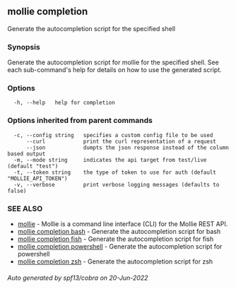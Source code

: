 ## mollie completion

Generate the autocompletion script for the specified shell

### Synopsis

Generate the autocompletion script for mollie for the specified shell.
See each sub-command's help for details on how to use the generated script.


### Options

```
  -h, --help   help for completion
```

### Options inherited from parent commands

```
  -c, --config string   specifies a custom config file to be used
      --curl            print the curl representation of a request
      --json            dumpts the json response instead of the column based output
  -m, --mode string     indicates the api target from test/live (default "test")
  -t, --token string    the type of token to use for auth (default "MOLLIE_API_TOKEN")
  -v, --verbose         print verbose logging messages (defaults to false)
```

### SEE ALSO

* [mollie](mollie.md)	 - Mollie is a command line interface (CLI) for the Mollie REST API.
* [mollie completion bash](mollie_completion_bash.md)	 - Generate the autocompletion script for bash
* [mollie completion fish](mollie_completion_fish.md)	 - Generate the autocompletion script for fish
* [mollie completion powershell](mollie_completion_powershell.md)	 - Generate the autocompletion script for powershell
* [mollie completion zsh](mollie_completion_zsh.md)	 - Generate the autocompletion script for zsh

###### Auto generated by spf13/cobra on 20-Jun-2022
